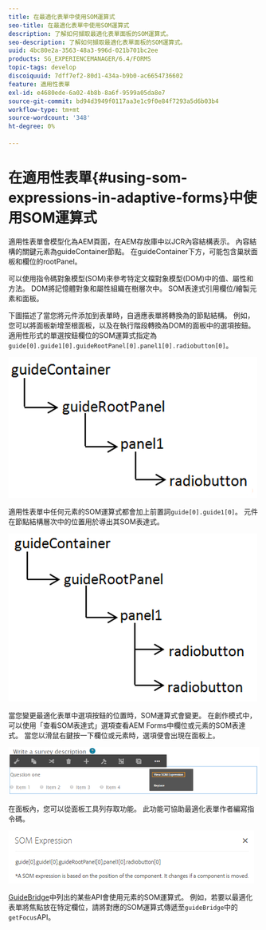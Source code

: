 ```yaml
---
title: 在最適化表單中使用SOM運算式
seo-title: 在最適化表單中使用SOM運算式
description: 了解如何擷取最適化表單面板的SOM運算式。
seo-description: 了解如何擷取最適化表單面板的SOM運算式。
uuid: 4bc80e2a-3563-48a3-996d-021b701bc2ee
products: SG_EXPERIENCEMANAGER/6.4/FORMS
topic-tags: develop
discoiquuid: 7dff7ef2-80d1-434a-b9b0-ac6654736602
feature: 適用性表單
exl-id: e4680ede-6a02-4b8b-8a6f-9599a05da8e7
source-git-commit: bd94d3949f0117aa3e1c9f0e84f7293a5d6b03b4
workflow-type: tm+mt
source-wordcount: '348'
ht-degree: 0%

---
```


# 在適用性表單{#using-som-expressions-in-adaptive-forms}中使用SOM運算式

適用性表單會模型化為AEM頁面，在AEM存放庫中以JCR內容結構表示。 內容結構的關鍵元素為guideContainer節點。 在guideContainer下方，可能包含巢狀面板和欄位的rootPanel。

可以使用指令碼對象模型(SOM)來參考特定文檔對象模型(DOM)中的值、屬性和方法。 DOM將記憶體對象和屬性組織在樹層次中。 SOM表達式引用欄位/繪製元素和面板。

下圖描述了當您將元件添加到表單時，自適應表單將轉換為的節點結構。 例如，您可以將面板新增至根面板，以及在執行階段轉換為DOM的面板中的選項按鈕。 適用性形式的單選按鈕欄位的SOM運算式指定為`guide[0].guide1[0].guideRootPanel[0].panel1[0].radiobutton[0]`。

![DOM樹](assets/hierarchy-1.png)

適用性表單中任何元素的SOM運算式都會加上前置詞`guide[0].guide1[0]`。 元件在節點結構層次中的位置用於導出其SOM表達式。

![具有兩個單選按鈕的DOM樹](assets/hierarchy_radio_button.png)

當您變更最適化表單中選項按鈕的位置時，SOM運算式會變更。 在創作模式中，可以使用「查看SOM表達式」選項查看AEM Forms中欄位或元素的SOM表達式。 當您以滑鼠右鍵按一下欄位或元素時，選項便會出現在面板上。

![在最適化表單中擷取SOM運算式](assets/som-expressions.png)

在面板內，您可以從面板工具列存取功能。 此功能可協助最適化表單作者編寫指令碼。

![使用面板工具欄提取SOM表達式](assets/som-expression.png)

[GuideBridge](https://helpx.adobe.com/aem-forms/6/javascript-api/GuideBridge.md)中列出的某些API會使用元素的SOM運算式。 例如，若要以最適化表單將焦點放在特定欄位，請將對應的SOM運算式傳遞至`guideBridge`中的`getFocus`API。
